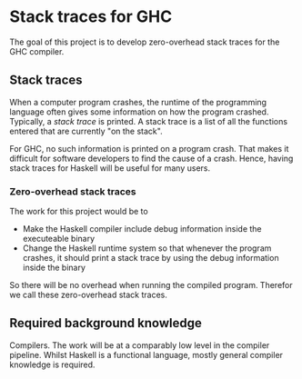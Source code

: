 # Stack traces for GHC

The goal of this project is to develop zero-overhead stack traces for
the GHC compiler.

## Stack traces

When a computer program crashes, the runtime of the programming language
often gives some information on how the program crashed. Typically, a
*stack trace* is printed. A stack trace is a list of all the functions
entered that are currently "on the stack".

For GHC, no such information is printed on a program crash. That makes
it difficult for software developers to find the cause of a crash.
Hence, having stack traces for Haskell will be useful for many users.

### Zero-overhead stack traces

The work for this project would be to

  * Make the Haskell compiler include debug information inside the
    executeable binary
  * Change the Haskell runtime system so that whenever the program
    crashes, it should print a stack trace by using the debug
    information inside the binary

So there will be no overhead when running the compiled program.
Therefor we call these zero-overhead stack traces.

## Required background knowledge

Compilers. The work will be at a comparably low level in the compiler
pipeline. Whilst Haskell is a functional language, mostly general
compiler knowledge is required.
